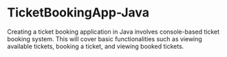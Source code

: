 # TicketBookingApp-Java
Creating a ticket booking application in Java involves console-based ticket booking system. This will cover basic functionalities such as viewing available tickets, booking a ticket, and viewing booked tickets.
